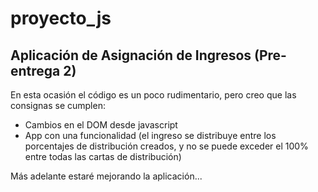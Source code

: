 # proyecto_js

Aplicación de Asignación de Ingresos (Pre-entrega 2)
---

En esta ocasión el código es un poco rudimentario, pero creo que las consignas se cumplen:
- Cambios en el DOM desde javascript
- App con una funcionalidad (el ingreso se distribuye entre los porcentajes de distribución creados, y no se puede exceder el 100% entre todas las cartas de distribución)

Más adelante estaré mejorando la aplicación...